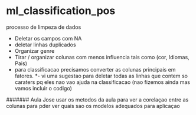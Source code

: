 # ml_classification_pos
processo de limpeza de dados 

- Deletar os campos com NA 
- deletar linhas duplicados 
- Organizar genre 
- Tirar / organizar colunas com menos influencia tais como (cor, Idiomas, Pais)
- para classificacao precisamos converter as colunas principais em fatores.
*- vi uma sugestao para deletar todas as linhas que contem so caraters pq eles nao vao ajuda na classificacao (nao fizemos ainda mas vamos incluir o codigo)

####### Aula Jose
usar os metodos da aula para ver a corelaçao entre as colunas para pder ver quais sao os modelos adequados para aplicaçao 
